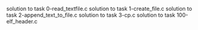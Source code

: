 solution to task 0-read_textfile.c
solution to task 1-create_file.c
solution to task 2-append_text_to_file.c
solution to task 3-cp.c
solution to task 100-elf_header.c
